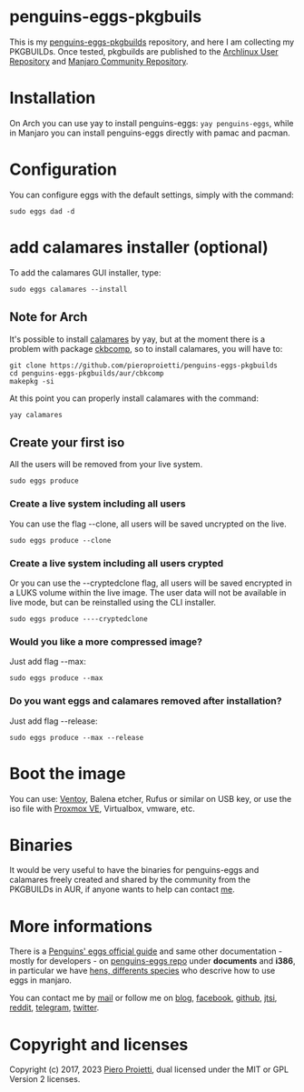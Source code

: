 # penguins-eggs-pkgbuils
 
This is my [penguins-eggs-pkgbuilds](https://github.com/pieroproietti/penguins-eggs-pkgbuilds) repository, and here I am collecting my PKGBUILDs. Once tested, pkgbuilds are published to the [Archlinux User Repository](https://aur.archlinux.org/packages/penguins-eggs) and [Manjaro Community Repository](https://gitlab.manjaro.org/packages/community/penguins-eggs).

# Installation
On Arch you can use yay to install penguins-eggs: ```yay penguins-eggs```, while in Manjaro you can install penguins-eggs directly with pamac and pacman.

# Configuration
You can configure eggs with the default settings, simply with the command:

```sudo eggs dad -d```

# add calamares installer (optional)
To add the calamares GUI installer, type:

```sudo eggs calamares --install```

## Note for Arch
It's possible to install [calamares](https://aur.archlinux.org/packages/calamares-git) by yay, but at the moment there is a problem with package [ckbcomp](https://aur.archlinux.org/packages/ckbcomp), so to install calamares, you will have to:
```
git clone https://github.com/pieroproietti/penguins-eggs-pkgbuilds
cd penguins-eggs-pkgbuilds/aur/cbkcomp
makepkg -si
```

At this point you can properly install calamares with the command: 

```yay calamares```

## Create your first iso
All the users will be removed from your live system.

```sudo eggs produce```

### Create a live system including all users
You can use the flag --clone, all users will be saved uncrypted on the live.

```sudo eggs produce --clone```

### Create a live system including all users crypted
Or you can use the --cryptedclone flag, all users will be saved encrypted in a LUKS volume within the live image. The user data will not be available in live mode, but can be reinstalled using the CLI installer.

```sudo eggs produce ----cryptedclone```

### Would you like a more compressed image?
Just add flag --max:

```sudo eggs produce --max``` 

### Do you want eggs and calamares removed after installation?
Just add flag --release:

```sudo eggs produce --max --release``` 

# Boot the image
You can use: [Ventoy](https://www.ventoy.net/en/index.html), Balena etcher, Rufus or similar on USB key, or use the iso file with [Proxmox VE](https://www.proxmox.com/en/proxmox-ve), Virtualbox, vmware, etc.

# Binaries
It would be very useful to have the binaries for penguins-eggs and calamares freely created and shared by the community from the PKGBUILDs in AUR, if anyone wants to help can contact [me](https://t.me/penguins_eggs).

# More informations
There is a [Penguins' eggs official guide](https://penguins-eggs.net/docs/Tutorial/italiano) and same other documentation - mostly for developers - on [penguins-eggs repo](https://github.com/pieroproietti/penguins-eggs) under **documents** and **i386**, in particular we have [hens, differents species](https://github.com/pieroproietti/penguins-eggs/blob/master/documents/hens-different-species.md) who descrive how to use eggs in manjaro.

You can contact me by [mail](mailto://pieroproietti@gmail.com) or follow me on 
[blog](https://penguins-eggs.net), 
[facebook](https://www.facebook.com/groups/128861437762355/), 
[github](https://github.com/pieroproietti/penguins-krill), 
[jtsi](https://meet.jit.si/PenguinsEggsMeeting), 
[reddit](https://www.reddit.com/user/Artisan61), 
[telegram](https://t.me/penguins_eggs), 
[twitter](https://twitter.com/pieroproietti).

# Copyright and licenses
Copyright (c) 2017, 2023 [Piero Proietti](https://penguins-eggs.net/about-me.html), dual licensed under the MIT or GPL Version 2 licenses.
